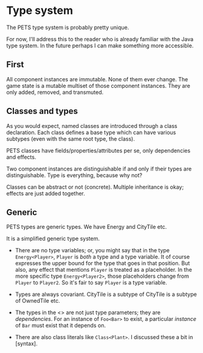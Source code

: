 # Type system

The PETS type system is probably pretty unique.

For now, I'll address this to the reader who is already familiar with the Java type system. In the future perhaps I can make something more accessible.

## First

All component instances are immutable. None of them ever change. The game state is a mutable multiset of those component instances. They are only added, removed, and transmuted.

## Classes and types

As you would expect, named classes are introduced through a class declaration. Each class defines a base type which can have various subtypes (even with the same root type, the class).

PETS classes have fields/properties/attributes per se, only dependencies and effects.

Two component instances are distinguishable if and only if their types are distinguishable. Type is everything, because why not?

Classes can be abstract or not (concrete). Multiple inheritance is okay; effects are just added together.

## Generic

PETS types are generic types. We have Energy<Player2> and CityTile<VolcanicArea> etc.

It is a simplified generic type system.

* There are no type variables; or, you might say that in the type `Energy<Player>`, `Player` is *both* a type and a type variable. It of course expresses the upper bound for the type that goes in that position. But also, any effect that mentions `Player` is treated as a placeholder. In the more specific type `Energy<Player2>`, those placeholders change from `Player` to `Player2`. So it's fair to say `Player` is a type variable.

* Types are always covariant. CityTile<VolcanicArea> is a subtype of CityTile<LandArea> is a subtype of OwnedTile<LandArea> etc.

* The types in the <> are not just type parameters; they are *dependencies*. For an instance of `Foo<Bar>` to exist, a particular *instance* of `Bar` must exist that it depends on.

* There are also class literals like `Class<Plant>`. I discussed these a bit in [syntax].



